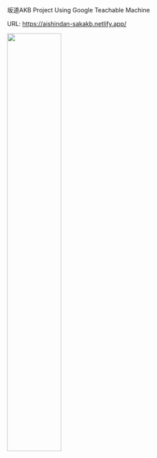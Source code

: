 坂道AKB Project Using Google Teachable Machine

URL: https://aishindan-sakakb.netlify.app/





<img width="50%" src="https://user-images.githubusercontent.com/44282331/130382820-178beaca-3564-487f-a02b-d7646879d414.gif"/>

